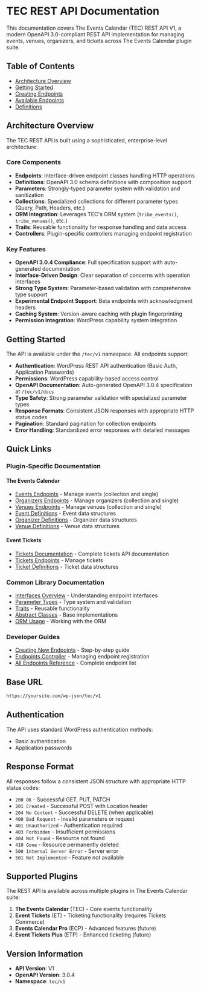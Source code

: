 # TEC REST API Documentation

This documentation covers The Events Calendar (TEC) REST API V1, a modern OpenAPI 3.0-compliant REST API implementation for managing events, venues, organizers, and tickets across The Events Calendar plugin suite.

## Table of Contents

- [Architecture Overview](#architecture-overview)
- [Getting Started](#getting-started)
- [Creating Endpoints](creating-endpoints.md)
- [Available Endpoints](endpoints.md)
- [Definitions](definitions.md)

## Architecture Overview

The TEC REST API is built using a sophisticated, enterprise-level architecture:

### Core Components

- **Endpoints**: Interface-driven endpoint classes handling HTTP operations
- **Definitions**: OpenAPI 3.0 schema definitions with composition support
- **Parameters**: Strongly-typed parameter system with validation and sanitization
- **Collections**: Specialized collections for different parameter types (Query, Path, Headers, etc.)
- **ORM Integration**: Leverages TEC's ORM system (`tribe_events()`, `tribe_venues()`, etc.)
- **Traits**: Reusable functionality for response handling and data access
- **Controllers**: Plugin-specific controllers managing endpoint registration

### Key Features

- **OpenAPI 3.0.4 Compliance**: Full specification support with auto-generated documentation
- **Interface-Driven Design**: Clear separation of concerns with operation interfaces
- **Strong Type System**: Parameter-based validation with comprehensive type support
- **Experimental Endpoint Support**: Beta endpoints with acknowledgment headers
- **Caching System**: Version-aware caching with plugin fingerprinting
- **Permission Integration**: WordPress capability system integration

## Getting Started

The API is available under the `/tec/v1` namespace. All endpoints support:

- **Authentication**: WordPress REST API authentication (Basic Auth, Application Passwords)
- **Permissions**: WordPress capability-based access control
- **OpenAPI Documentation**: Auto-generated OpenAPI 3.0.4 specification at `/tec/v1/docs`
- **Type Safety**: Strong parameter validation with specialized parameter types
- **Response Formats**: Consistent JSON responses with appropriate HTTP status codes
- **Pagination**: Standard pagination for collection endpoints
- **Error Handling**: Standardized error responses with detailed messages

## Quick Links

### Plugin-Specific Documentation

#### The Events Calendar
- [Events Endpoints](endpoints/events.md) - Manage events (collection and single)
- [Organizers Endpoints](endpoints/organizers.md) - Manage organizers (collection and single)
- [Venues Endpoints](endpoints/venues.md) - Manage venues (collection and single)
- [Event Definitions](definitions/event.md) - Event data structures
- [Organizer Definitions](definitions/organizer.md) - Organizer data structures
- [Venue Definitions](definitions/venue.md) - Venue data structures

#### Event Tickets
- [Tickets Documentation](/wp-content/plugins/event-tickets/docs/REST/TEC/V1/README.md) - Complete tickets API documentation
- [Tickets Endpoints](/wp-content/plugins/event-tickets/docs/REST/TEC/V1/endpoints/tickets.md) - Manage tickets
- [Ticket Definitions](/wp-content/plugins/event-tickets/docs/REST/TEC/V1/definitions/ticket.md) - Ticket data structures

### Common Library Documentation

- [Interfaces Overview](/wp-content/plugins/the-events-calendar/common/docs/REST/TEC/V1/interfaces.md) - Understanding endpoint interfaces
- [Parameter Types](/wp-content/plugins/the-events-calendar/common/docs/REST/TEC/V1/parameter-types.md) - Type system and validation
- [Traits](/wp-content/plugins/the-events-calendar/common/docs/REST/TEC/V1/traits.md) - Reusable functionality
- [Abstract Classes](/wp-content/plugins/the-events-calendar/common/docs/REST/TEC/V1/abstract-classes.md) - Base implementations
- [ORM Usage](/wp-content/plugins/the-events-calendar/common/docs/REST/TEC/V1/orm-usage.md) - Working with the ORM

### Developer Guides

- [Creating New Endpoints](creating-endpoints.md) - Step-by-step guide
- [Endpoints Controller](endpoints-controller.md) - Managing endpoint registration
- [All Endpoints Reference](endpoints.md) - Complete endpoint list

## Base URL

```bash
https://yoursite.com/wp-json/tec/v1
```

## Authentication

The API uses standard WordPress authentication methods:

- Basic authentication
- Application passwords

## Response Format

All responses follow a consistent JSON structure with appropriate HTTP status codes:

- `200 OK` - Successful GET, PUT, PATCH
- `201 Created` - Successful POST with Location header
- `204 No Content` - Successful DELETE (when applicable)
- `400 Bad Request` - Invalid parameters or request
- `401 Unauthorized` - Authentication required
- `403 Forbidden` - Insufficient permissions
- `404 Not Found` - Resource not found
- `410 Gone` - Resource permanently deleted
- `500 Internal Server Error` - Server error
- `501 Not Implemented` - Feature not available

## Supported Plugins

The REST API is available across multiple plugins in The Events Calendar suite:

1. **The Events Calendar** (TEC) - Core events functionality
2. **Event Tickets** (ET) - Ticketing functionality (requires Tickets Commerce)
3. **Events Calendar Pro** (ECP) - Advanced features (future)
4. **Event Tickets Plus** (ETP) - Enhanced ticketing (future)

## Version Information

- **API Version**: V1
- **OpenAPI Version**: 3.0.4
- **Namespace**: `tec/v1`

